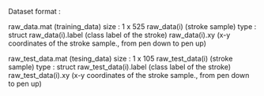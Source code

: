 Dataset format :

raw_data.mat                    (training_data)
    size : 1 x 525
    raw_data(i)                 (stroke sample)
        type : struct
        raw_data(i).label       (class label of the stroke)
        raw_data(i).xy          (x-y coordinates of the stroke sample., from pen down to pen up)


raw_test_data.mat               (tesing_data)
    size : 1 x 105
    raw_test_data(i)            (stroke sample)
        type : struct
        raw_test_data(i).label  (class label of the stroke)
        raw_test_data(i).xy     (x-y coordinates of the stroke sample., from pen down to pen up)


